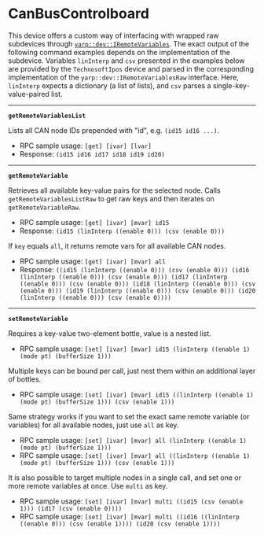 # CanBusControlboard

This device offers a custom way of interfacing with wrapped raw subdevices through [`yarp::dev::IRemoteVariables`](http://www.yarp.it/devel/classyarp_1_1dev_1_1IRemoteVariables.html). The exact output of the following command examples depends on the implementation of the subdevice. Variables `linInterp` and `csv` presented in the examples below are provided by the `TechnosoftIpos` device and parsed in the corresponding implementation of the `yarp::dev::IRemoteVariablesRaw` interface. Here, `linInterp` expects a dictionary (a list of lists), and `csv` parses a single-key-value-paired list.

---

**`getRemoteVariablesList`**

Lists all CAN node IDs prepended with "id", e.g. `(id15 id16 ...)`.

* RPC sample usage: `[get] [ivar] [lvar]`
* Response: `(id15 id16 id17 id18 id19 id20)`

---

**`getRemoteVariable`**

Retrieves all available key-value pairs for the selected node. Calls `getRemoteVariablesListRaw` to get raw keys and then iterates on `getRemoteVariableRaw`.

* RPC sample usage: `[get] [ivar] [mvar] id15`
* Response: `(id15 (linInterp ((enable 0))) (csv (enable 0)))`

If `key` equals `all`, it returns remote vars for all available CAN nodes.

* RPC sample usage: `[get] [ivar] [mvar] all`
* Response: `((id15 (linInterp ((enable 0))) (csv (enable 0))) (id16 (linInterp ((enable 0))) (csv (enable 0))) (id17 (linInterp ((enable 0))) (csv (enable 0))) (id18 (linInterp ((enable 0))) (csv (enable 0))) (id19 (linInterp ((enable 0))) (csv (enable 0))) (id20 (linInterp ((enable 0))) (csv (enable 0))))`

---

**`setRemoteVariable`**

Requires a key-value two-element bottle, value is a nested list.

* RPC sample usage: `[set] [ivar] [mvar] id15 (linInterp ((enable 1) (mode pt) (bufferSize 1)))`

Multiple keys can be bound per call, just nest them within an additional layer of bottles.

* RPC sample usage: `[set] [ivar] [mvar] id15 ((linInterp ((enable 1) (mode pt) (bufferSize 1))) (csv (enable 1)))`

Same strategy works if you want to set the exact same remote variable (or variables) for all available nodes, just use `all` as key.

* RPC sample usage: `[set] [ivar] [mvar] all (linInterp ((enable 1) (mode pt) (bufferSize 1)))`
* RPC sample usage: `[set] [ivar] [mvar] all ((linInterp ((enable 1) (mode pt) (bufferSize 1))) (csv (enable 1)))`

It is also possible to target multiple nodes in a single call, and set one or more remote variables at once. Use `multi` as key.

* RPC sample usage: `[set] [ivar] [mvar] multi ((id15 (csv (enable 1))) (id17 (csv (enable 0))))`
* RPC sample usage: `[set] [ivar] [mvar] multi ((id16 ((linInterp ((enable 0))) (csv (enable 1)))) (id20 (csv (enable 1))))`

